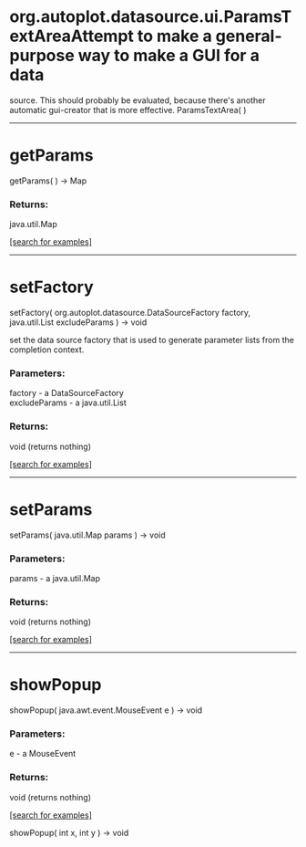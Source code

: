 # org.autoplot.datasource.ui.ParamsTextAreaAttempt to make a general-purpose way to make a GUI for a data
 source.  This should probably be evaluated, because there's another
 automatic gui-creator that is more effective.
ParamsTextArea( )


***
<a name="getParams"></a>
# getParams
getParams(  ) &rarr; Map



### Returns:
java.util.Map


<a href="https://github.com/autoplot/dev/search?q=getParams&unscoped_q=getParams">[search for examples]</a>

***
<a name="setFactory"></a>
# setFactory
setFactory( org.autoplot.datasource.DataSourceFactory factory, java.util.List excludeParams ) &rarr; void

set the data source factory that is used to generate parameter lists
 from the completion context.

### Parameters:
factory - a DataSourceFactory
<br>excludeParams - a java.util.List

### Returns:
void (returns nothing)


<a href="https://github.com/autoplot/dev/search?q=setFactory&unscoped_q=setFactory">[search for examples]</a>

***
<a name="setParams"></a>
# setParams
setParams( java.util.Map params ) &rarr; void



### Parameters:
params - a java.util.Map

### Returns:
void (returns nothing)


<a href="https://github.com/autoplot/dev/search?q=setParams&unscoped_q=setParams">[search for examples]</a>

***
<a name="showPopup"></a>
# showPopup
showPopup( java.awt.event.MouseEvent e ) &rarr; void



### Parameters:
e - a MouseEvent

### Returns:
void (returns nothing)


<a href="https://github.com/autoplot/dev/search?q=showPopup&unscoped_q=showPopup">[search for examples]</a>

showPopup( int x, int y ) &rarr; void<br>
